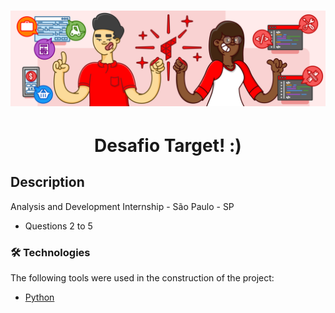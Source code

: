 <h1 align="center">
  <img alt="target" src="target(logo).png" />
</h1>

<h1 align="center">Desafio Target! :)</h1>

## Description

Analysis and Development Internship - São Paulo - SP
- Questions 2 to 5

### 🛠 Technologies

The following tools were used in the construction of the project:

- [Python](https://www.python.org/)
